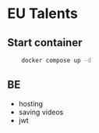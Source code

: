 # EU Talents

## Start container

```bash
    docker compose up -d
```

## BE

- hosting
- saving videos
- jwt
